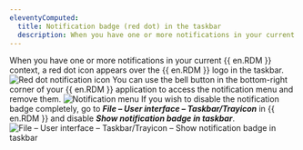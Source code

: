 ```yaml
---
eleventyComputed:
  title: Notification badge (red dot) in the taskbar
  description: When you have one or more notifications in your current {{ en.RDM }} context, a red dot icon appears over the {{ en.RDM }} logo in the taskbar.
---
```

When you have one or more notifications in your current {{ en.RDM }} context, a red dot icon appears over the {{ en.RDM }} logo in the taskbar.
![Red dot notification icon](https://cdnweb.devolutions.net/docs/RDMW2032_2024_1.png)
You can use the bell button in the bottom-right corner of your {{ en.RDM }} application to access the notification menu and remove them.
![Notification menu](https://cdnweb.devolutions.net/docs/RDMW2033_2024_1.png)
If you wish to disable the notification badge completely, go to ***File – User interface – Taskbar/Trayicon*** in {{ en.RDM }} and disable ***Show notification badge in taskbar***.
![File – User interface – Taskbar/Trayicon – Show notification badge in taskbar](https://cdnweb.devolutions.net/docs/RDMW2034_2024_1.png)